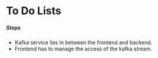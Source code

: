 # To Do Lists

##### Steps
- Kafka service lies in between the frontend and backend.
- Frontend has to manage the access of the kafka stream.
